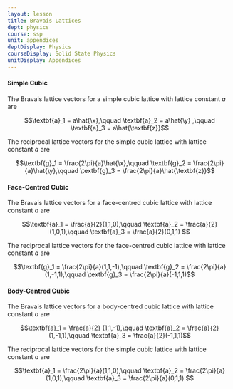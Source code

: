 ```yaml
---
layout: lesson
title: Bravais Lattices
dept: physics
course: ssp
unit: appendices
deptDisplay: Physics
courseDisplay: Solid State Physics
unitDisplay: Appendices
---
```


#### Simple Cubic
The Bravais lattice vectors for a simple cubic lattice with lattice constant $a$ are 

$$\textbf{a}_1 = a\hat{\x},\qquad \textbf{a}_2 = a\hat{\y} ,\qquad \textbf{a}_3 = a\hat{\textbf{z}}$$

The reciprocal lattice vectors for the simple cubic lattice with lattice constant $a$ are 

$$\textbf{g}_1 = \frac{2\pi}{a}\hat{\x},\qquad \textbf{g}_2 = \frac{2\pi}{a}\hat{\y},\qquad \textbf{g}_3 = \frac{2\pi}{a}\hat{\textbf{z}}$$

#### Face-Centred Cubic
The Bravais lattice vectors for a face-centred cubic lattice with lattice constant $a$ are 

$$\textbf{a}_1 = \frac{a}{2}(1,1,0),\qquad \textbf{a}_2 = \frac{a}{2}(1,0,1),\qquad \textbf{a}_3 = \frac{a}{2}(0,1,1) $$

The reciprocal lattice vectors for the face-centred cubic lattice with lattice constant $a$ are 

$$\textbf{g}_1 = \frac{2\pi}{a}(1,1,-1),\qquad \textbf{g}_2 = \frac{2\pi}{a}(1,-1,1),\qquad \textbf{g}_3 = \frac{2\pi}{a}(-1,1,1)$$

#### Body-Centred Cubic
The Bravais lattice vectors for a body-centred cubic lattice with lattice constant $a$ are 

$$\textbf{a}_1 = \frac{a}{2} (1,1,-1),\qquad \textbf{a}_2 = \frac{a}{2}(1,-1,1),\qquad \textbf{a}_3 = \frac{a}{2}(-1,1,1)$$

The reciprocal lattice vectors for the simple cubic lattice with lattice constant $a$ are 

$$\textbf{a}_1 = \frac{2\pi}{a}(1,1,0),\qquad \textbf{a}_2 = \frac{2\pi}{a}(1,0,1),\qquad \textbf{a}_3 = \frac{2\pi}{a}(0,1,1) $$
